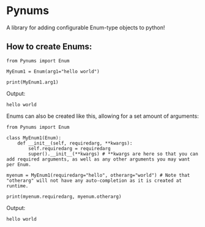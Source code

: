 # Pynums
A library for adding configurable Enum-type objects to python!

## How to create Enums:
    from Pynums import Enum
    
    MyEnum1 = Enum(arg1="hello world")
    
    print(MyEnum1.arg1)
    
Output:

    hello world

Enums can also be created like this, allowing for a set amount of arguments:

    from Pynums import Enum
    
    class MyEnum1(Enum):
        def __init__(self, requiredarg, **kwargs):
            self.requiredarg = requiredarg
            super().__init__(**kwargs) # **kwargs are here so that you can add required arguments, as well as any other arguments you may want per Enum.
    
    myenum = MyEnum1(requiredarg="hello", otherarg="world") # Note that "otherarg" will not have any auto-completion as it is created at runtime.
    
    print(myenum.requiredarg, myenum.otherarg)

Output:

    hello world
